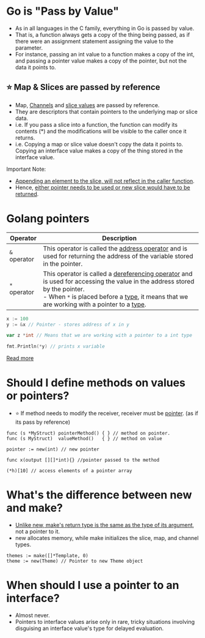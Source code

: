 # Go is "Pass by Value"
- As in all languages in the C family, everything in Go is passed by value.
- That is, a function always gets a copy of the thing being passed, as if there were an assignment statement assigning the value to the parameter.
- For instance, passing an int value to a function makes a copy of the int, and passing a pointer value makes a copy of the pointer, but not the data it points to.

## :star: Map & Slices are passed by reference
- Map, [Channels](GoRoutines&Channels) and [slice values](Slices.md) are passed by reference.
- They are descriptors that contain pointers to the underlying map or slice data.
- i.e. If you pass a slice into a function, the function can modify its contents (*) and the modifications will be visible to the caller once it returns.
- i.e. Copying a map or slice value doesn't copy the data it points to. Copying an interface value makes a copy of the thing stored in the interface value.

Important Note:
- [Appending an element to the slice, will not reflect in the caller function](https://stackoverflow.com/questions/21035279/why-does-go-slice-append-not-take-a-reference).
- Hence, [either pointer needs to be used or new slice would have to be returned](https://stackoverflow.com/questions/52565597/cannot-append-to-slice-inside-a-function).

# Golang pointers

| Operator     | Description                                                                                                                                                                                                                                                                     |
|--------------|---------------------------------------------------------------------------------------------------------------------------------------------------------------------------------------------------------------------------------------------------------------------------------|
| `&` operator | This operator is called the [address operator](https://www.techopedia.com/definition/25580/address-of-operator--c) and is used for returning the address of the variable stored in the pointer.                                                                                 |
| `*` operator | This operator is called a [dereferencing operator](https://en.wikipedia.org/wiki/Dereference_operator) and is used for accessing the value in the address stored by the pointer.<br/>- When `*` is placed before a [type](OOPs/TypesGo.md), it means that we are working with a pointer to a [type](OOPs/TypesGo.md). |

```go
x := 100
y := &x // Pointer - stores address of x in y

var z *int // Means that we are working with a pointer to a int type

fmt.Println(*y) // prints x variable 
```

[Read more](https://www.geeksforgeeks.org/pointers-in-golang/)

# Should I define methods on values or pointers?
- :star: If method needs to modify the receiver, receiver must be [pointer](https://go.dev/tour/moretypes/1). (as if its pass by reference)

```
func (s *MyStruct) pointerMethod() { } // method on pointer. 
func (s MyStruct)  valueMethod()   { } // method on value

pointer := new(int) // new pointer

func x(output [][]*int){} //pointer passed to the method

(*h)[10] // access elements of a pointer array
```

# What's the difference between new and make?
- [Unlike new, make's return type is the same as the type of its argument](https://stackoverflow.com/questions/9320862/why-would-i-make-or-new), not a pointer to it.
- new allocates memory, while make initializes the slice, map, and channel types.

```
themes := make([]*Template, 0)
theme := new(Theme) // Pointer to new Theme object
```

# When should I use a pointer to an interface?
- Almost never. 
- Pointers to interface values arise only in rare, tricky situations involving disguising an interface value's type for delayed evaluation.


